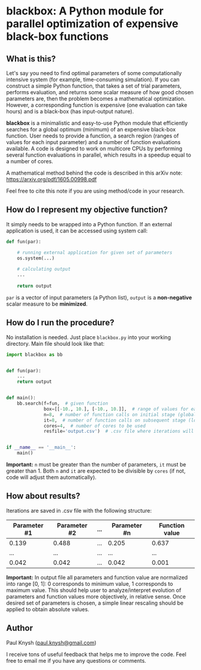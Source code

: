 # blackbox: A Python module for parallel optimization of expensive black-box functions

## What is this?

Let's say you need to find optimal parameters of some computationally intensive system (for example, time-consuming simulation). If you can construct a simple Python function, that takes a set of trial parameters, performs evaluation, and returns some scalar measure of how good chosen parameters are, then the problem becomes a mathematical optimization. However, a corresponding function is expensive (one evaluation can take hours) and is a black-box (has input-output nature).

**blackbox** is a minimalistic and easy-to-use Python module that efficiently searches for a global optimum (minimum) of an expensive black-box function. User needs to provide a function, a search region (ranges of values for each input parameter) and a number of function evaluations available. A code is designed to work on multicore CPUs by performing several function evaluations in parallel, which results in a speedup equal to a number of cores.

A mathematical method behind the code is described in this arXiv note: https://arxiv.org/pdf/1605.00998.pdf

Feel free to cite this note if you are using method/code in your research.

## How do I represent my objective function?

It simply needs to be wrapped into a Python function. If an external application is used, it can be accessed using system call:
```python
def fun(par):

    # running external application for given set of parameters
    os.system(...)
    
    # calculating output
    ...
    
    return output
```
`par` is a vector of input parameters (a Python list), `output` is a **non-negative** scalar measure to be **minimized**.

## How do I run the procedure?

No installation is needed. Just place `blackbox.py` into your working directory. Main file should look like that:
```python
import blackbox as bb


def fun(par):
    ...
    return output


def main():
    bb.search(f=fun,  # given function
              box=[[-10., 10.], [-10., 10.]],  # range of values for each parameter (2D example)
              n=8,  # number of function calls on initial stage (global search)
              it=8,  # number of function calls on subsequent stage (local search)
              cores=4,  # number of cores to be used
              resfile='output.csv')  # .csv file where iterations will be saved


if __name__ == '__main__':
    main()
```
**Important:** `n` must be greater than the number of parameters, `it` must be greater than 1. Both `n` and `it` are expected to be divisible by `cores` (if not, code will adjust them automatically).

## How about results?

Iterations are saved in .csv file with the following structure:

Parameter #1 | Parameter #2 | ... | Parameter #n | Function value
--- | --- | --- | --- | ---
0.139 | 0.488 | ... | 0.205 | 0.637
... | ... | ... | ... | ...
0.042 | 0.042 | ... | 0.042 | 0.001

**Important:** In output file all parameters and function value are normalized into range [0, 1]: 0 corresponds to minimum value, 1 corresponds to maximum value. This should help user to analyze/interpret evolution of parameters and function values more objectively, in relative sense. Once desired set of parameters is chosen, a simple linear rescaling should be applied to obtain absolute values.

## Author

Paul Knysh (paul.knysh@gmail.com)

I receive tons of useful feedback that helps me to improve the code. Feel free to email me if you have any questions or comments.
